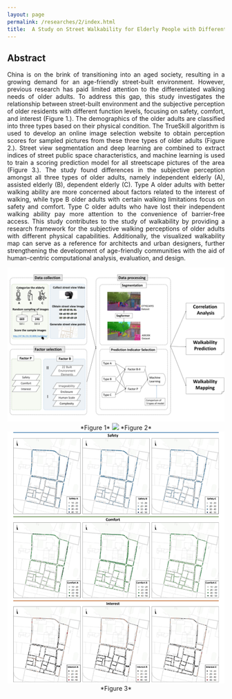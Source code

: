 ```yaml
---
layout: page
permalink: /researches/2/index.html
title:  A Study on Street Walkability for Elderly People with Different Mobility Abilities Combining Street View Image Recognition and Deep Learning
---
```


## Abstract

<p style="text-align: justify;"> 
China is on the brink of transitioning into an aged society, resulting in a growing demand for an age-friendly street-built environment. However, previous research has paid limited attention to the differentiated walking needs of older adults. To address this gap, this study investigates the relationship between street-built environment and the subjective perception of older residents with different function levels, focusing on safety, comfort, and interest (Figure 1.). The demographics of the older adults are classified into three types based on their physical condition. The TrueSkill algorithm is used to develop an online image selection website to obtain perception scores for sampled pictures from these three types of older adults (Figure 2.). Street view segmentation and deep learning are combined to extract indices of street public space characteristics, and machine learning is used to train a scoring prediction model for all streetscape pictures of the area (Figure 3.). The study found differences in the subjective perception amongst all three types of older adults, namely independent elderly (A), assisted elderly (B), dependent elderly (C). Type A older adults with better walking ability are more concerned about factors related to the interest of walking, while type B older adults with certain walking limitations focus on safety and comfort. Type C older adults who have lost their independent walking ability pay more attention to the convenience of barrier-free access. This study contributes to the study of walkability by providing a research framework for the subjective walking perceptions of older adults with different physical capabilities. Additionally, the visualized walkability map can serve as a reference for architects and urban designers, further strengthening the development of age-friendly communities with the aid of human-centric computational analysis, evaluation, and design.
<p>

<center>
<img src="/researches/2/b1.jpg">
*Figure 1*

<img src="/researches/2/b2.png">
*Figure 2*

<img src="/researches/2/b3.png">
*Figure 3*

</center>